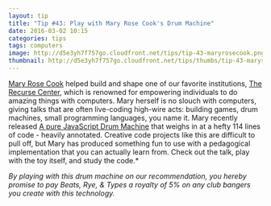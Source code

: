 ```yaml
---
layout: tip
title: "Tip #43: Play with Mary Rose Cook's Drum Machine"
date: 2016-03-02 10:15
categories: tips
tags: computers
image: http://d5e3yh7f757go.cloudfront.net/tips/tip-43-maryrosecook.png
thumbnail: http://d5e3yh7f757go.cloudfront.net/tips/thumbs/tip-43-maryrosecook.png
---
```

<a href="http://maryrosecook.com/">Mary Rose Cook</a> helped build and shape one of our favorite institutions, <a href="https://www.recurse.com/">The Recurse Center</a>, which is renowned for empowering individuals to do amazing things with computers. Mary herself is no slouch with computers, giving talks that are often live-coding high-wire acts: building games, drum machines, small programming languages, you name it. Mary recently released <a href="http://drum-machine.maryrosecook.com/">A pure JavaScript Drum Machine</a> that weighs in at a hefty 114 lines of code - heavily annotated. Creative code projects like this are difficult to pull off, but Mary has produced something fun to use with a pedagogical implementation that you can actually learn from. Check out the talk, play with the toy itself, and study the code.*

*By playing with this drum machine on our recommendation, you hereby promise to pay Beats, Rye, & Types a royalty of 5% on any club bangers you create with this technology.*
